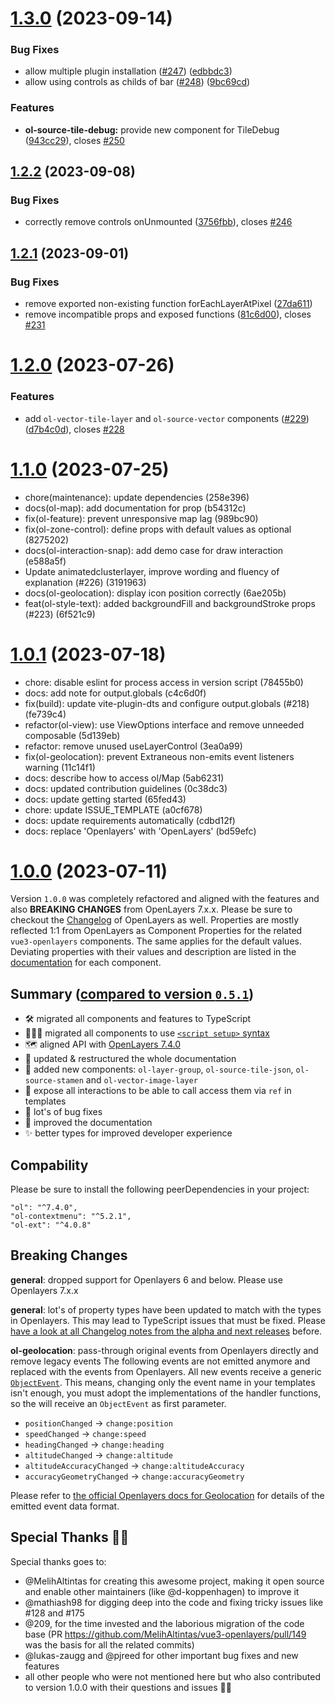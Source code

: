 # [1.3.0](https://github.com/MelihAltintas/vue3-openlayers/compare/v1.2.2...v1.3.0) (2023-09-14)

### Bug Fixes

- allow multiple plugin installation ([#247](https://github.com/MelihAltintas/vue3-openlayers/issues/247)) ([edbbdc3](https://github.com/MelihAltintas/vue3-openlayers/commit/edbbdc38dfb606d6c77a088f231585cec270a700))
- allow using controls as childs of bar ([#248](https://github.com/MelihAltintas/vue3-openlayers/issues/248)) ([9bc69cd](https://github.com/MelihAltintas/vue3-openlayers/commit/9bc69cd369d29dcf01dd8754b7099b882091f087))

### Features

- **ol-source-tile-debug:** provide new component for TileDebug ([943cc29](https://github.com/MelihAltintas/vue3-openlayers/commit/943cc2965e2d731b3ac7bed3f4751904ce471a3f)), closes [#250](https://github.com/MelihAltintas/vue3-openlayers/issues/250)

## [1.2.2](https://github.com/MelihAltintas/vue3-openlayers/compare/v1.2.1...v1.2.2) (2023-09-08)

### Bug Fixes

- correctly remove controls onUnmounted ([3756fbb](https://github.com/MelihAltintas/vue3-openlayers/commit/3756fbb7175889ac1d505cfa65010e81aea46d26)), closes [#246](https://github.com/MelihAltintas/vue3-openlayers/issues/246)

## [1.2.1](https://github.com/MelihAltintas/vue3-openlayers/compare/v1.2.0...v1.2.1) (2023-09-01)

### Bug Fixes

- remove exported non-existing function forEachLayerAtPixel ([27da611](https://github.com/MelihAltintas/vue3-openlayers/commit/27da6111a9957952351e5111a7572e7bdd843bcb))
- remove incompatible props and exposed functions ([81c6d00](https://github.com/MelihAltintas/vue3-openlayers/commit/81c6d00c47ac3448cb7de5bbf33c274e45fd4b7c)), closes [#231](https://github.com/MelihAltintas/vue3-openlayers/issues/231)

# [1.2.0](https://github.com/MelihAltintas/vue3-openlayers/compare/v1.1.0...v1.2.0) (2023-07-26)

### Features

- add `ol-vector-tile-layer` and `ol-source-vector` components ([#229](https://github.com/MelihAltintas/vue3-openlayers/issues/229)) ([d7b4c0d](https://github.com/MelihAltintas/vue3-openlayers/commit/d7b4c0dbcb16767f8717bd0a3014666589448e2f)), closes [#228](https://github.com/MelihAltintas/vue3-openlayers/issues/228)

# [1.1.0](https://github.com/MelihAltintas/vue3-openlayers/compare/v1.0.1...v1.1.0) (2023-07-25)

- chore(maintenance): update dependencies (258e396)
- docs(ol-map): add documentation for prop (b54312c)
- fix(ol-feature): prevent unresponsive map lag (989bc90)
- fix(ol-zone-control): define props with default values as optional (8275202)
- docs(ol-interaction-snap): add demo case for draw interaction (e588a5f)
- Update animatedclusterlayer, improve wording and fluency of explanation (#226) (3191963)
- docs(ol-geolocation): display icon position correctly (6ae205b)
- feat(ol-style-text): added backgroundFill and backgroundStroke props (#223) (6f521c9)

# [1.0.1](https://github.com/MelihAltintas/vue3-openlayers/compare/v1.0.0...v1.0.1) (2023-07-18)

- chore: disable eslint for process access in version script (78455b0)
- docs: add note for output.globals (c4c6d0f)
- fix(build): update vite-plugin-dts and configure output.globals (#218) (fe739c4)
- refactor(ol-view): use ViewOptions interface and remove unneeded composable (5d139eb)
- refactor: remove unused useLayerControl (3ea0a99)
- fix(ol-geolocation): prevent Extraneous non-emits event listeners warning (11c14f1)
- docs: describe how to access ol/Map (5ab6231)
- docs: updated contribution guidelines (0c38dc3)
- docs: update getting started (65fed43)
- chore: update ISSUE_TEMPLATE (a0cf678)
- docs: update requirements automatically (cdbd12f)
- docs: replace 'Openlayers' with 'OpenLayers' (bd59efc)

# [1.0.0](https://github.com/MelihAltintas/vue3-openlayers/compare/v0.5.1...v1.0.0) (2023-07-11)

Version `1.0.0` was completely refactored and aligned with the features and also **BREAKING CHANGES** from OpenLayers 7.x.x.
Please be sure to checkout the [Changelog](https://github.com/openlayers/openlayers/releases/) of OpenLayers as well.
Properties are mostly reflected 1:1 from OpenLayers as Component Properties for the related `vue3-openlayers` components. The same applies for the default values. Deviating properties with their values and description are listed in the [documentation](https://vue3openlayers.netlify.app/) for each component.

## Summary ([compared to version `0.5.1`](https://github.com/MelihAltintas/vue3-openlayers/compare/v1.0.0...v0.5.1))

- 🛠️ migrated all components and features to TypeScript
- 👩🏻‍🔧 migrated all components to use [`<script setup>` syntax](https://vuejs.org/api/sfc-script-setup.html)
- 🗺️ aligned API with [OpenLayers 7.4.0](https://github.com/openlayers/openlayers/releases/tag/v7.4.0)
- 📘 updated & restructured the whole documentation
- 🧩 added new components: `ol-layer-group`, `ol-source-tile-json`, `ol-source-stamen` and `ol-vector-image-layer`
- 🚀 expose all interactions to be able to call access them via `ref` in templates
- 🐞 lot's of bug fixes
- 📖 improved the documentation
- ✨ better types for improved developer experience

## Compability

Please be sure to install the following peerDependencies in your project:

```
"ol": "^7.4.0",
"ol-contextmenu": "^5.2.1",
"ol-ext": "^4.0.8"
```

## Breaking Changes

**general**: dropped support for Openlayers 6 and below. Please use Openlayers 7.x.x

**general**: lot's of property types have been updated to match with the types in Openlayers. This may lead to TypeScript issues that must be fixed. Please [have a look at all Changelog notes from the alpha and next releases](https://github.com/MelihAltintas/vue3-openlayers/releases) before.

**ol-geolocation**: pass-through original events from Openlayers directly and remove legacy events
The following events are not emitted anymore and replaced with the events from Openlayers.
All new events receive a generic [`ObjectEvent`](https://openlayers.org/en/latest/apidoc/module-ol_Object.ObjectEvent.html).
This means, changing only the event name in your templates isn't enough, you must adopt the implementations of the handler functions, so the will receive an `ObjectEvent` as first parameter.

- `positionChanged` -> `change:position`
- `speedChanged` -> `change:speed`
- `headingChanged` -> `change:heading`
- `altitudeChanged` -> `change:altitude`
- `altitudeAccuracyChanged` -> `change:altitudeAccuracy`
- `accuracyGeometryChanged` -> `change:accuracyGeometry`

Please refer to [the official Openlayers docs for Geolocation](https://openlayers.org/en/latest/apidoc/module-ol_Geolocation-Geolocation.html) for details of the emitted event data format.

## Special Thanks 👏🏼

Special thanks goes to:

- @MelihAltintas for creating this awesome project, making it open source and enable other maintainers (like @d-koppenhagen) to improve it
- @mathiash98 for digging deep into the code and fixing tricky issues like #128 and #175
- @209, for the time invested and the laborious migration of the code base (PR https://github.com/MelihAltintas/vue3-openlayers/pull/149 was the basis for all the related commits)
- @lukas-zaugg and @pjreed for other important bug fixes and new features
- all other people who were not mentioned here but who also contributed to version 1.0.0 with their questions and issues 🙌🏼
